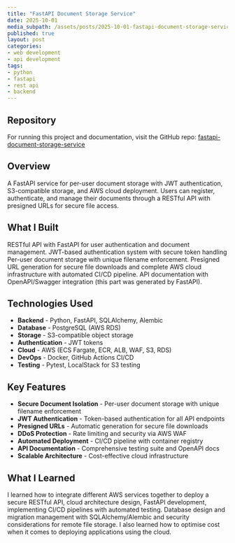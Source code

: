 ```yaml
---
title: "FastAPI Document Storage Service"
date: 2025-10-01
media_subpath: /assets/posts/2025-10-01-fastapi-document-storage-service
published: true
layout: post
categories:
- web development
- api development
tags:
- python
- fastapi
- rest api
- backend
---
```


## Repository

For running this project and documentation, visit the GitHub repo: [fastapi-document-storage-service](https://github.com/jbrowne7/fastapi-document-storage-service)

## Overview
A FastAPI service for per-user document storage with JWT authentication, S3-compatible storage, and AWS cloud deployment. Users can register, authenticate, and manage their documents through a RESTful API with presigned URLs for secure file access.

## What I Built
RESTful API with FastAPI for user authentication and document management. JWT-based authentication system with secure token handling Per-user document storage with unique filename enforcement. Presigned URL generation for secure file downloads and complete AWS cloud infrastructure with automated CI/CD pipeline. API documentation with OpenAPI/Swagger integration (this part was generated by FastAPI).

## Technologies Used

- **Backend** - Python, FastAPI, SQLAlchemy, Alembic
- **Database** - PostgreSQL (AWS RDS)
- **Storage** - S3-compatible object storage
- **Authentication** - JWT tokens
- **Cloud** - AWS (ECS Fargate, ECR, ALB, WAF, S3, RDS)
- **DevOps** - Docker, GitHub Actions CI/CD
- **Testing** - Pytest, LocalStack for S3 testing

## Key Features

- **Secure Document Isolation** - Per-user document storage with unique filename enforcement
- **JWT Authentication** - Token-based authentication for all API endpoints
- **Presigned URLs** - Automatic generation for secure file downloads
- **DDoS Protection** - Rate limiting and security via AWS WAF
- **Automated Deployment** - CI/CD pipeline with container registry
- **API Documentation** - Comprehensive testing suite and OpenAPI docs
- **Scalable Architecture** - Cost-effective cloud infrastructure

## What I Learned

I learned how to integrate different AWS services together to deploy a secure RESTful API, cloud architecture design, FastAPI development, implementing CI/CD pipelines with automated testing. Database design and migration management with SQLAlchemy/Alembic and security considerations for remote file storage. I also learned how to optimise cost when it comes to deploying applications using the cloud.
